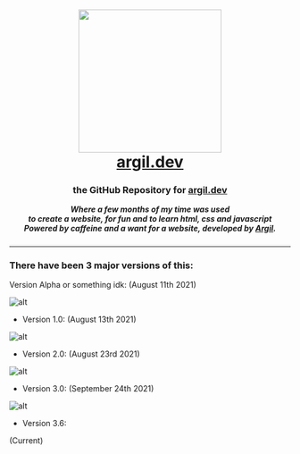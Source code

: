 <h1 align="center" style="padding:0px">
    <img src="https://argil.dev/img/icon.svg" height="256px"></img>
    <br><a href="https://argil.dev">argil.dev</a></h1>

<h3 align="center" style="padding:0px">the GitHub Repository for <a href="https://argil.dev">argil.dev</h3> </a>

<h5 align="center" style="margin-top:0px;">Where a few months of my time was used
<br>to create a website, for fun and to learn html, css and javascript
<br>Powered by caffeine and a want for a website, developed by <a href="https://github.com/ArgilDevs">Argil</a>.
</h5>

----

### There have been 3 major versions of this:

Version Alpha or something idk:
(August 11th 2021)

![alt](https://argil.dev/img/v0.png)


- Version 1.0:
(August 13th 2021)

![alt](https://argil.dev/img/v1.0.png)

- Version 2.0:
(August 23rd 2021)

![alt](https://argil.dev/img/v2.0.png)

- Version 3.0:
(September 24th 2021)

![alt](https://argil.dev/img/screenshot.png)

- Version 3.6:

(Current)
